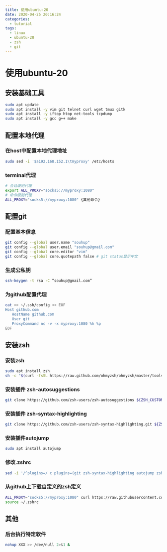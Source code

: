 ```yaml
---
title: 使用ubuntu-20
date: 2020-04-25 20:16:24
categories:
  - tutorial
tags:
  - linux
  - ubuntu-20
  - zsh
  - git
---
```


# 使用ubuntu-20

## 安装基础工具

```bash
sudo apt update
sudo apt install -y vim git telnet curl wget tmux gitk
sudo apt install -y iftop htop net-tools tcpdump
sudo apt install -y gcc g++ make
```

## 配置本地代理

### 在host中配置本地代理地址

```bash
sudo sed -i '$a192.168.152.1\tmyproxy' /etc/hosts
```

### terminal代理

```bash
# 会话级别代理
export ALL_PROXY="socks5://myproxy:1080"
# 命令级别代理
ALL_PROXY="socks5://myproxy:1080" {其他命令}
```

## 配置git

### 配置基本信息

```bash
git config --global user.name "souhup"
git config --global user.email "souhup@gmail.com"
git config --global core.editor "vim"
git config --global core.quotepath false # git status显示中文
```

### 生成公私钥

```bash
ssh-keygen -t rsa -C ”souhup@gmail.com”
```

### 为github配置代理

```bash
cat >> ~/.ssh/config << EOF
Host github.com
   HostName github.com
   User git
   ProxyCommand nc -v -x myproxy:1080 %h %p
EOF
```

## 安装zsh

### 安装zsh

```bash
sudo apt install zsh
sh -c "$(curl -fsSL https://raw.github.com/ohmyzsh/ohmyzsh/master/tools/install.sh)"
```

### 安装插件 zsh-autosuggestions

```bash
git clone https://github.com/zsh-users/zsh-autosuggestions ${ZSH_CUSTOM:-~/.oh-my-zsh/custom}/plugins/zsh-autosuggestions
```

### 安装插件 zsh-syntax-highlighting

```bash
git clone https://github.com/zsh-users/zsh-syntax-highlighting.git ${ZSH_CUSTOM:-~/.oh-my-zsh/custom}/plugins/zsh-syntax-highlighting
```

### 安装插件autojump

```bash
sudo apt install autojump
```

### 修改.zshrc

```bash
sed -i '/^plugins=/ c plugins=(git zsh-syntax-highlighting autojump zsh-autosuggestions)' ~/.zshrc
```

### 从github上下载自定义的zsh定义

```bash
ALL_PROXY="socks5://myproxy:1080" curl https://raw.githubusercontent.com/souhup/configuration/master/.zshrc >> .zshrc
source ~/.zshrc
```

## 其他

### 后台执行特定软件

```bash
nohup XXX >> /dev/null 2>&1 &
```

